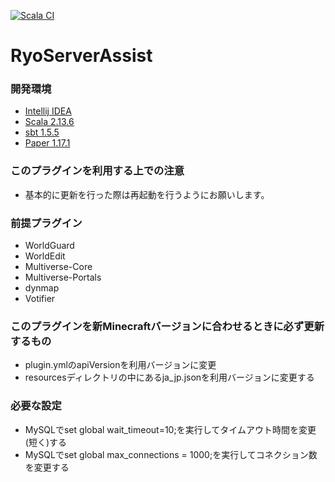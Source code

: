 [![Scala CI](https://github.com/ryo-server-developer/RyoServerAssist/actions/workflows/scala.yml/badge.svg)](https://github.com/ryo-server-developer/RyoServerAssist/actions/workflows/scala.yml)
# RyoServerAssist

### 開発環境

- [Intellij IDEA](https://www.jetbrains.com/ja-jp/idea/)
- [Scala 2.13.6](https://www.scala-lang.org/download/2.13.6.html)
- [sbt 1.5.5](https://www.scala-sbt.org/1.x/docs/Setup.html)
- [Paper 1.17.1](https://papermc.io/downloads)

### このプラグインを利用する上での注意

- 基本的に更新を行った際は再起動を行うようにお願いします。

### 前提プラグイン

- WorldGuard
- WorldEdit
- Multiverse-Core
- Multiverse-Portals
- dynmap
- Votifier

### このプラグインを新Minecraftバージョンに合わせるときに必ず更新するもの

- plugin.ymlのapiVersionを利用バージョンに変更
- resourcesディレクトリの中にあるja_jp.jsonを利用バージョンに変更する

### 必要な設定

- MySQLでset global wait_timeout=10;を実行してタイムアウト時間を変更(短く)する
- MySQLでset global max_connections = 1000;を実行してコネクション数を変更する

